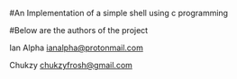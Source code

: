 #An Implementation of a simple shell using c programming

#Below are the authors of the project

Ian Alpha <ianalpha@protonmail.com>

Chukzy   <chukzyfrosh@gmail.com>


